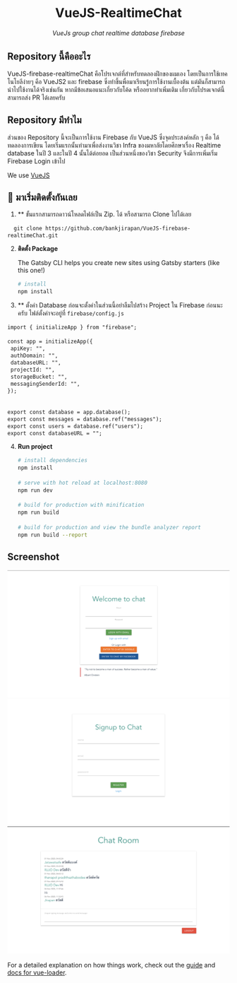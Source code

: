 <h1 align="center">
  VueJS-RealtimeChat
</h1>
<h6 align="center">
  VueJs group chat  realtime database firebase 
</h6>


## Repository นี้คืออะไร <br>
VueJS-firebase-realtimeChat คือโปรเจกต์ที่สำหรับทดลองฝึกของผมเอง โดยเป็นการใช้เทคโนโยลีง่ายๆ คือ VueJS2 และ firebase ซึ่งทำขึ้นพื่อมาเรียนรู้การใช้งานเบื้องต้น แต่มันก็สามารถนำไปใช้งานได้จริงเช่นกัน หากมีข้อเสนอแนะเกี่ยวกับโค้ด หรืออยากทำเพิ่มเติม เกี่ยวกับโปรดเจกต์นี้ สามารถส่ง PR ได้เลยครับ

## Repository มีทำไม <br>
ส่วนของ Repository นี้จะเป็นการใช้งาน Firebase กับ VueJS ซึ่งจุดประสงค์หลัก ๆ คือ ได้ทดลองการเขียน โดยเริ่มแรกนั้นทำมาเพื่อส่งงานวิชา Infra ของมหาลัยโดยศึกษาเรื่อง Realtime database ในปี 3 และในปี 4 นั้นได้ต่อยอด เป็นส่วนหนึ่งของวิชา Security จึงมีการเพิ่มเริ่ม Firebase Login เข้าไป <br>

We use [VueJS](https://vuejs.org/)

## 🚀 มาเริ่มติดตั้งกันเลย
1. ** ขั้นแรกสามารถดาวน์โหลดไฟล์เป็น Zip. ได้ หรือสามารถ Clone ไปได้เลย
```
  git clone https://github.com/bankjirapan/VueJS-firebase-realtimeChat.git
```

2.  **ติดตั้ง Package**

    The Gatsby CLI helps you create new sites using Gatsby starters (like this one!)

    ```sh
    # install
    npm install
    ```
3. ** ตั้งค่า Database
 ก่อนจะตั้งค่าในส่วนนี้อย่าลืมไปสร้าง Project ใน Firebase ก่อนนะครับ ไฟล์ตั้งค่าจะอยู่ที่ `` firebase/config.js ``
 ```
import { initializeApp } from "firebase";

const app = initializeApp({
  apiKey: "",
  authDomain: "",
  databaseURL: "",
  projectId: "",
  storageBucket: "",
  messagingSenderId: "",
});


export const database = app.database();
export const messages = database.ref("messages");
export const users = database.ref("users");
export const databaseURL = "";

 ```

4.  **Run project** 

    ``` bash
    # install dependencies
    npm install

    # serve with hot reload at localhost:8080
    npm run dev

    # build for production with minification
    npm run build

    # build for production and view the bundle analyzer report
    npm run build --report
    ```
    
## Screenshot <br>
![alt text](https://raw.githubusercontent.com/bankjirapan/VueJS-firebase-realtimeChat/master/img/1.png)
![alt text](https://raw.githubusercontent.com/bankjirapan/VueJS-firebase-realtimeChat/master/img/2.png)
![alt text](https://raw.githubusercontent.com/bankjirapan/VueJS-firebase-realtimeChat/master/img/3.png)

For a detailed explanation on how things work, check out the [guide](http://vuejs-templates.github.io/webpack/) and [docs for vue-loader](http://vuejs.github.io/vue-loader).
